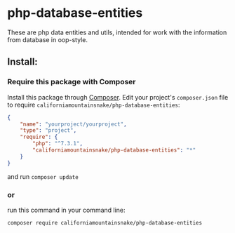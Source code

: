 # php-database-entities
These are php data entities and utils, intended for work with the information from database in oop-style.

## Install:
### Require this package with Composer
Install this package through [Composer](https://getcomposer.org/).
Edit your project's `composer.json` file to require `californiamountainsnake/php-database-entities`:
```json
{
    "name": "yourproject/yourproject",
    "type": "project",
    "require": {
        "php": "^7.3.1",
        "californiamountainsnake/php-database-entities": "*"
    }
}
```
and run `composer update`

### or
run this command in your command line:
```bash
composer require californiamountainsnake/php-database-entities
```
